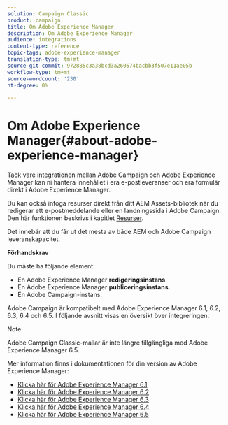 ```yaml
---
solution: Campaign Classic
product: campaign
title: Om Adobe Experience Manager
description: Om Adobe Experience Manager
audience: integrations
content-type: reference
topic-tags: adobe-experience-manager
translation-type: tm+mt
source-git-commit: 972885c3a38bcd3a260574bacbb3f507e11ae05b
workflow-type: tm+mt
source-wordcount: '230'
ht-degree: 0%

---
```



# Om Adobe Experience Manager{#about-adobe-experience-manager}

Tack vare integrationen mellan Adobe Campaign och Adobe Experience Manager kan ni hantera innehållet i era e-postleveranser och era formulär direkt i Adobe Experience Manager.

Du kan också infoga resurser direkt från ditt AEM Assets-bibliotek när du redigerar ett e-postmeddelande eller en landningssida i Adobe Campaign. Den här funktionen beskrivs i kapitlet [Resurser](../../integrations/using/sharing-assets-with-adobe-experience-cloud.md).

Det innebär att du får ut det mesta av både AEM och Adobe Campaign leveranskapacitet.

**Förhandskrav**

Du måste ha följande element:

* En Adobe Experience Manager **redigeringsinstans**.
* En Adobe Experience Manager **publiceringsinstans**.
* En Adobe Campaign-instans.

Adobe Campaign är kompatibelt med Adobe Experience Manager 6.1, 6.2, 6.3, 6.4 och 6.5. I följande avsnitt visas en översikt över integreringen.

>[!NOTE]
>
>Adobe Campaign Classic-mallar är inte längre tillgängliga med Adobe Experience Manager 6.5.

Mer information finns i dokumentationen för din version av Adobe Experience Manager:

* [Klicka här för Adobe Experience Manager 6.1](https://docs.adobe.com/docs/en/aem/6-1/administer/integration/marketing-cloud/campaign/campaignonpremise.html)
* [Klicka här för Adobe Experience Manager 6.2](https://docs.adobe.com/docs/en/aem/6-2/administer/integration/marketing-cloud/campaign/campaignonpremise.html)
* [Klicka här för Adobe Experience Manager 6.3](https://helpx.adobe.com/experience-manager/6-3/sites/administering/using/campaignonpremise.html)
* [Klicka här för Adobe Experience Manager 6.4](https://helpx.adobe.com/experience-manager/6-4/sites/administering/using/campaignonpremise.html)
* [Klicka här för Adobe Experience Manager 6.5](https://helpx.adobe.com/experience-manager/6-5/sites/administering/using/campaignonpremise.html)
